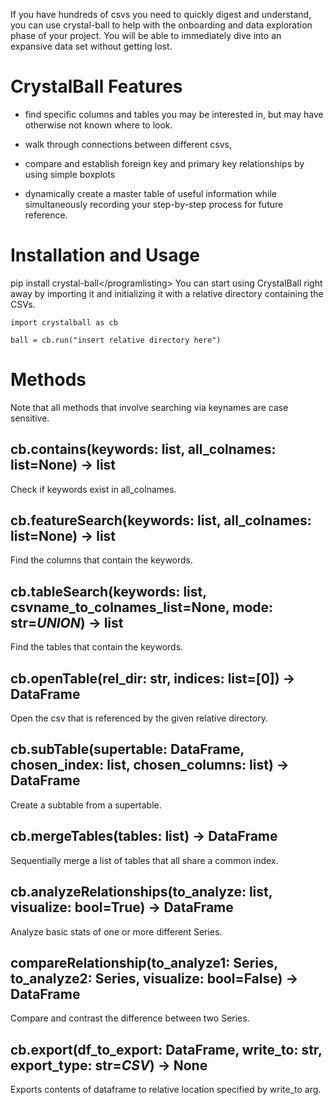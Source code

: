 If you have hundreds of csvs you need to quickly digest and understand,
you can use crystal-ball to help with the onboarding and data
exploration phase of your project. You will be able to immediately dive
into an expansive data set without getting lost.

CrystalBall Features
====================

-   find specific columns and tables you may be interested in, but may
    have otherwise not known where to look.

-   walk through connections between different csvs,

-   compare and establish foreign key and primary key relationships by
    using simple boxplots

-   dynamically create a master table of useful information while
    simultaneously recording your step-by-step process for future
    reference.

Installation and Usage
======================

pip install crystal-ball&lt;/programlisting&gt;
You can start using CrystalBall right away by importing it and
initializing it with a relative directory containing the CSVs.

    import crystalball as cb

    ball = cb.run("insert relative directory here")

Methods
=======

Note that all methods that involve searching via keynames are case
sensitive.

cb.contains(keywords: list, all\_colnames: list=None) → list
------------------------------------------------------------

Check if keywords exist in all\_colnames.

cb.featureSearch(keywords: list, all\_colnames: list=None) → list
-----------------------------------------------------------------

Find the columns that contain the keywords.

cb.tableSearch(keywords: list, csvname\_to\_colnames\_list=None, mode: str=*UNION*) → list
------------------------------------------------------------------------------------------

Find the tables that contain the keywords.

cb.openTable(rel\_dir: str, indices: list=\[0\]) → DataFrame
------------------------------------------------------------

Open the csv that is referenced by the given relative directory.

cb.subTable(supertable: DataFrame, chosen\_index: list, chosen\_columns: list) → DataFrame
------------------------------------------------------------------------------------------

Create a subtable from a supertable.

cb.mergeTables(tables: list) → DataFrame
----------------------------------------

Sequentially merge a list of tables that all share a common index.

cb.analyzeRelationships(to\_analyze: list, visualize: bool=True) → DataFrame
----------------------------------------------------------------------------

Analyze basic stats of one or more different Series.

compareRelationship(to\_analyze1: Series, to\_analyze2: Series, visualize: bool=False) → DataFrame
--------------------------------------------------------------------------------------------------

Compare and contrast the difference between two Series.

cb.export(df\_to\_export: DataFrame, write\_to: str, export\_type: str=*CSV*) → None
------------------------------------------------------------------------------------

Exports contents of dataframe to relative location specified by
write\_to arg.
